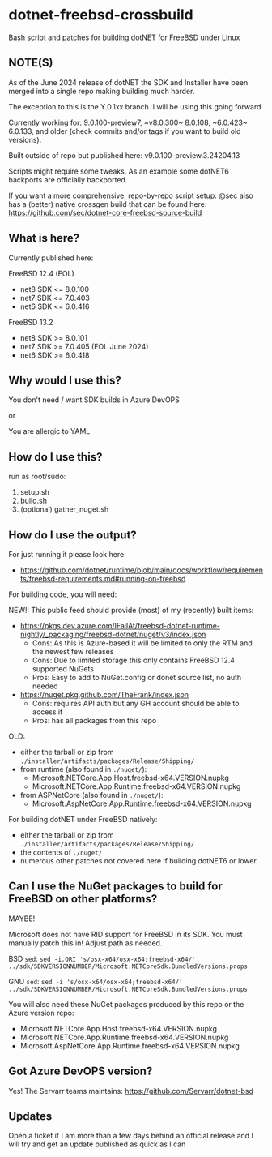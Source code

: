 # dotnet-freebsd-crossbuild
Bash script and patches for building dotNET for FreeBSD under Linux

## NOTE(S)

As of the June 2024 release of dotNET the SDK and Installer have been merged into a single repo making building much harder.

The exception to this is the Y.0.1xx branch. I will be using this going forward

Currently working for: 9.0.100-preview7, ~v8.0.300~ 8.0.108, ~6.0.423~ 6.0.133, and older (check commits and/or tags if you want to build old versions).

Built outside of repo but published here: v9.0.100-preview.3.24204.13

Scripts might require some tweaks. As an example some dotNET6 backports are officially backported.

If you want a more comprehensive, repo-by-repo script setup:
@sec also has a (better) native crossgen build that can be found here: https://github.com/sec/dotnet-core-freebsd-source-build


## What is here?

Currently published here: 

FreeBSD 12.4 (EOL)
- net8 SDK <= 8.0.100
- net7 SDK <= 7.0.403
- net6 SDK <= 6.0.416

FreeBSD 13.2
- net8 SDK >= 8.0.101
- net7 SDK >= 7.0.405 (EOL June 2024)
- net6 SDK >= 6.0.418

## Why would I use this?
You don't need / want SDK builds in Azure DevOPS

or

You are allergic to YAML

## How do I use this?

run as root/sudo:

1. setup.sh
2. build.sh
3. (optional) gather_nuget.sh

## How do I use the output?

For just running it please look here:

- https://github.com/dotnet/runtime/blob/main/docs/workflow/requirements/freebsd-requirements.md#running-on-freebsd

For building code, you will need:

NEW!: This public feed should provide (most) of my (recently) built items: 
- https://pkgs.dev.azure.com/IFailAt/freebsd-dotnet-runtime-nightly/_packaging/freebsd-dotnet/nuget/v3/index.json
  - Cons: As this is Azure-based it will be limited to only the RTM and the newest few releases
  - Cons: Due to limited storage this only contains FreeBSD 12.4 supported NuGets
  - Pros: Easy to add to NuGet.config or donet source list, no auth needed
- https://nuget.pkg.github.com/TheFrank/index.json
  - Cons: requires API auth but any GH account should be able to access it 
  - Pros: has all packages from this repo

OLD:
- either the tarball or zip from `./installer/artifacts/packages/Release/Shipping/`
 - from runtime (also found in `./nuget/`):
    - Microsoft.NETCore.App.Host.freebsd-x64.VERSION.nupkg
    - Microsoft.NETCore.App.Runtime.freebsd-x64.VERSION.nupkg
 - from ASPNetCore (also found in `./nuget/`):
    - Microsoft.AspNetCore.App.Runtime.freebsd-x64.VERSION.nupkg

For building dotNET under FreeBSD natively:

- either the tarball or zip from `./installer/artifacts/packages/Release/Shipping/`
- the contents of `./nuget/`
- numerous other patches not covered here if building dotNET6 or lower.

## Can I use the NuGet packages to build for FreeBSD on other platforms?
MAYBE!

Microsoft does not have RID support for FreeBSD in its SDK. You must manually patch this in! Adjust path as needed.

BSD `sed`: `sed -i.ORI 's/osx-x64/osx-x64;freebsd-x64/' ../sdk/SDKVERSIONNUMBER/Microsoft.NETCoreSdk.BundledVersions.props`

GNU `sed`: `sed -i 's/osx-x64/osx-x64;freebsd-x64/' ../sdk/SDKVERSIONNUMBER/Microsoft.NETCoreSdk.BundledVersions.props`

You will also need these NuGet packages produced by this repo or the Azure version repo:

 - Microsoft.NETCore.App.Host.freebsd-x64.VERSION.nupkg
 - Microsoft.NETCore.App.Runtime.freebsd-x64.VERSION.nupkg
 - Microsoft.AspNetCore.App.Runtime.freebsd-x64.VERSION.nupkg

## Got Azure DevOPS version?
Yes! The Servarr teams maintains: https://github.com/Servarr/dotnet-bsd

## Updates

Open a ticket if I am more than a few days behind an official release and I will try and get an update published as quick as I can
